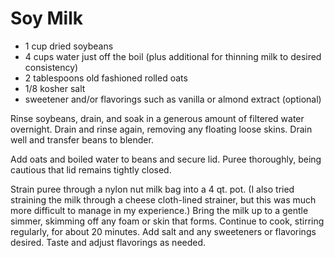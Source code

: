 # Soy Milk

- 1 cup dried soybeans
- 4 cups water just off the boil (plus additional for thinning milk to desired consistency)
- 2 tablespoons old fashioned rolled oats
- 1/8 kosher salt
- sweetener and/or flavorings such as vanilla or almond extract (optional)

Rinse soybeans, drain, and soak in a generous amount of filtered water overnight. Drain and rinse again, removing any floating loose skins. Drain well and transfer beans to blender.

Add oats and boiled water to beans and secure lid. Puree thoroughly, being cautious that lid remains tightly closed.

Strain puree through a nylon nut milk bag into a 4 qt. pot. (I also tried straining the milk through a cheese cloth-lined strainer, but this was much more difficult to manage in my experience.) Bring the milk up to a gentle simmer, skimming off any foam or skin that forms. Continue to cook, stirring regularly, for about 20 minutes. Add salt and any sweeteners or flavorings desired. Taste and adjust flavorings as needed.